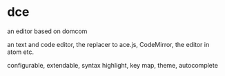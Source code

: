 # dce
  an editor based on domcom

  an text and code editor, the replacer to ace.js, CodeMirror, the editor in atom etc.

  configurable, extendable, syntax highlight, key map, theme, autocomplete